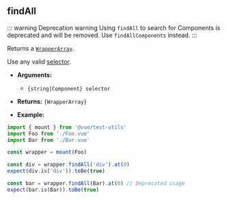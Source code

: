 ## findAll

::: warning Deprecation warning
Using `findAll` to search for Components is deprecated and will be removed. Use `findAllComponents` instead.
:::

Returns a [`WrapperArray`](../wrapper-array/).

Use any valid [selector](../selectors.md).

- **Arguments:**

  - `{string|Component} selector`

- **Returns:** `{WrapperArray}`

- **Example:**

```js
import { mount } from '@vue/test-utils'
import Foo from './Foo.vue'
import Bar from './Bar.vue'

const wrapper = mount(Foo)

const div = wrapper.findAll('div').at(0)
expect(div.is('div')).toBe(true)

const bar = wrapper.findAll(Bar).at(0) // Deprecated usage
expect(bar.is(Bar)).toBe(true)
```
